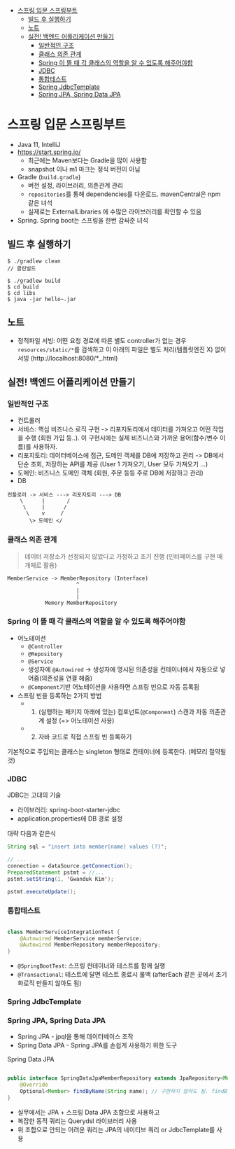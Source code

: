 - [스프링 입문 스프링부트](#스프링-입문-스프링부트)
  - [빌드 후 실행하기](#빌드-후-실행하기)
  - [노트](#노트)
  - [실전! 백엔드 어플리케이션 만들기](#실전-백엔드-어플리케이션-만들기)
    - [일반적인 구조](#일반적인-구조)
    - [클래스 의존 관계](#클래스-의존-관계)
    - [Spring 이 뜰 때 각 클래스의 역할을 알 수 있도록 해주어야함](#spring-이-뜰-때-각-클래스의-역할을-알-수-있도록-해주어야함)
    - [JDBC](#jdbc)
    - [통합테스트](#통합테스트)
    - [Spring JdbcTemplate](#spring-jdbctemplate)
    - [Spring JPA, Spring Data JPA](#spring-jpa-spring-data-jpa)

# 스프링 입문 스프링부트

- Java 11, IntelliJ
- https://start.spring.io/
  - 최근에는 Maven보다는 Gradle을 많이 사용함
  - snapshot 이나 m1 마크는 정식 버전이 아님
- Gradle (`build.gradle`)
  - 버전 설정, 라이브러리, 의존관계 관리
  - `repositories`를 통해 dependencies를 다운로드. mavenCentral은 npm 같은 녀석
  - 실제로는 ExternalLibraries 에 수많은 라이브러리를 확인할 수 있음
- Spring. Spring boot는 스프링을 한번 감싸준 녀석

## 빌드 후 실행하기

```
$ ./gradlew clean
// 클린빌드

$ ./gradlew build
$ cd build
$ cd libs
$ java -jar hello~.jar
```

## 노트

- 정적파일 서빙: 어떤 요청 경로에 따른 별도 controller가 없는 경우 `resources/static/*`를 검색하고 이 아래의 파일은 별도 처리(템플릿엔진 X) 없이 서빙 (http://localhost:8080/\*\_.html)

## 실전! 백엔드 어플리케이션 만들기

### 일반적인 구조

- 컨트롤러
- 서비스: 핵심 비즈니스 로직 구현 -> 리포지토리에서 데이터를 가져오고 어떤 작업을 수행 (회원 가입 등..). 이 구현시에는 실제 비즈니스와 가까운 용어(함수/변수 이름)를 사용하자.
- 리포지토리: 데이터베이스에 접근, 도메인 객체를 DB에 저장하고 관리 -> DB에서 단순 조회, 저장하는 API를 제공 (User 1 가져오기, User 모두 가져오기 ...)
- 도메인: 비즈니스 도메인 객체 (회원, 주문 등등 주로 DB에 저장하고 관리)
- DB

```
컨틀로러 -> 서비스 ---> 리포지토리 ---> DB
    \      |       /
     \     |      /
      \    v     /
       \> 도메인 </
```

### 클래스 의존 관계

> 데이터 저장소가 선정되지 않았다고 가정하고 초기 진행 (인터페이스를 구현 매개체로 활용)

```
MemberService -> MemberRepository (Interface)
                      ^
                      |
                      |
            Memory MemberRepository
```

### Spring 이 뜰 때 각 클래스의 역할을 알 수 있도록 해주어야함

- 어노테이션
  - `@Controller`
  - `@Repository`
  - `@Service`
  - 생성자에 `@Autowired` -> 생성자에 명시된 의존성을 컨테이너에서 자동으로 넣어줌(의존성을 연결 해줌)
  - `@Component`기반 어노테이션을 사용하면 스프링 빈으로 자동 등록됨
- 스프링 빈을 등록하는 2가지 방법
  - 1. (실행하는 패키지 아래에 있는) 컴포넌트(`@Component`) 스캔과 자동 의존관계 설정 (=> 어노테이션 사용)
  - 2. 자바 코드로 직접 스프링 빈 등록하기

기본적으로 주입되는 클래스는 singleton 형태로 컨테이너에 등록한다. (메모리 절약될 것)

### JDBC

JDBC는 고대의 기술

- 라이브러리: spring-boot-starter-jdbc
- application.properties에 DB 경로 설정

대략 다음과 같은식

```java
String sql = "insert into member(name) values (?)";

// ...
connection = dataSource.getConnection();
PreparedStatement pstmt = //...
pstmt.setString(1, 'Gwanduk Kim');

pstmt.executeUpdate();
```

### 통합테스트

```java

class MemberServiceIntegrationTest {
    @Autowired MemberService memberService;
    @Autowired MemberRepository memberRepository;
}
```

- `@SpringBootTest`: 스프링 컨테이너와 테스트를 함께 실행
- `@Transactional`: 테스트에 달면 테스트 종료시 롤백 (afterEach 같은 곳에서 초기화로직 만들지 않아도 됨)

### Spring JdbcTemplate

### Spring JPA, Spring Data JPA

- Spring JPA - jpql을 통해 데이터베이스 조작
- Spring Data JPA - Spring JPA를 손쉽게 사용하기 위한 도구

Spring Data JPA

```java

public interface SpringDataJpaMemberRepository extends JpaRepository<Member, Long>, MemberRepository {
    @Override
    Optional<Member> findByName(String name); // 구현하지 않아도 됨. findBy~ 를 보고 자동으로 생성
}
```

- 실무에서는 JPA + 스프링 Data JPA 조합으로 사용하고
- 복잡한 동적 쿼리는 Querydsl 라이브러리 사용
- 위 조합으로 안되는 어려운 쿼리는 JPA의 네이티브 쿼리 or JdbcTemplate를 사용
